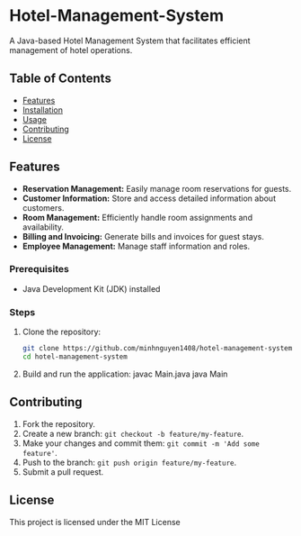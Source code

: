 # Hotel-Management-System

A Java-based Hotel Management System that facilitates efficient management of hotel operations.

## Table of Contents

- [Features](#features)
- [Installation](#installation)
- [Usage](#usage)
- [Contributing](#contributing)
- [License](#license)

## Features

- **Reservation Management:** Easily manage room reservations for guests.
- **Customer Information:** Store and access detailed information about customers.
- **Room Management:** Efficiently handle room assignments and availability.
- **Billing and Invoicing:** Generate bills and invoices for guest stays.
- **Employee Management:** Manage staff information and roles.

### Prerequisites

- Java Development Kit (JDK) installed

### Steps

1. Clone the repository:
   ```bash
   git clone https://github.com/minhnguyen1408/hotel-management-system.git
   cd hotel-management-system
   ```

4. Build and run the application:
   javac Main.java
   java Main

## Contributing

1. Fork the repository.
2. Create a new branch: `git checkout -b feature/my-feature`.
3. Make your changes and commit them: `git commit -m 'Add some feature'`.
4. Push to the branch: `git push origin feature/my-feature`.
5. Submit a pull request.

## License

This project is licensed under the MIT License
